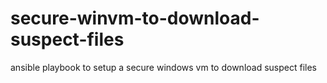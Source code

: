# secure-winvm-to-download-suspect-files
ansible playbook to setup a secure windows vm to download suspect files  
